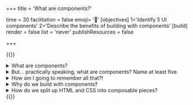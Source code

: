 +++
title = 'What are components?'

time = 30
facilitation = false
emoji= '🧩'
[objectives]
    1='Identify 5 UI components'
    2='Describe the benefits of building with components'
[build]
  render = false
  list = 'never'
  publishResources = false

+++

{{<note type="question" title="5 Things About Components">}}

<details>
   <summary>What are components?</summary>

A component is a reusable, self-contained piece of code. Components are like lego blocks you can build websites with. Most websites are made by "composing" components in this way.

</details>

<details>
<summary>But... practically speaking, what are components? Name at least five.</summary>

Examples of UI components: [header](https://design-system.service.gov.uk/components/header/), [nav](https://getbootstrap.com/docs/4.0/components/navs/), [hero](https://bulma.io/documentation/layout/hero/), [card](https://ant.design/components/card), [breadcrumbs](https://design-system.w3.org/components/breadcrumbs.html), [toast](https://chakra-ui.com/docs/components/toast), [chip](https://m3.material.io/components/chips/overview), [carousel](https://vuetifyjs.com/en/components/carousels/), [rating](https://shoelace.style/components/rating). There are so many more.

</details>
<details>
<summary>How am I going to remember all that?!</summary>

It clearly doesn't make sense to try to memorise oodles of components in zillions of libraries. Instead, we should spend our time more wisely:

- identifying common patterns
- breaking down designs into these common patterns
- _finding and reading documentation_ so we can use components in any library or design system

</details>

<details>
<summary>Why do we build with components?</summary>

#### ♻️ Re-use

Instead of writing out all the HTML and CSS each time, we can save our decision about how a card should work, or how a button should look, in a component and re-use it over and over. If we want to change the rules, we can change them in just one place, our component, instead of over many files or pages.

#### 👩🏽‍👩🏽 Consistency

If we call a header component, we know that _all_ our headers will match on our site, because they all use the same shared rules.

#### 🍱 Composition

We can build bigger components out of smaller components and compose them onto pages to make views. This is how we build complicated interfaces quickly.

#### 🚅 Efficiency

We can split up the tasks and work in parallel. One person can work on the button component, another on the card component. When a new developer joins the team, they can make changes to a limited part of the codebase, rather than having to understand the whole thing first.

</details>

<details>
<summary>How do we split up HTML and CSS into composable pieces?</summary>

So, we actually can't yet, not really! We are only beginning our journey with components now. (If you are here from a scheduled review, update your answer.)

To compose pages from many small reusable pieces stored in separate files, we need a third programming language. We are going to learn JavaScript to help us do this. We could use other languages (this curriculum is written in [Go](https://gohugo.io/about/what-is-hugo/)), but we will start with JavaScript.

We will keep meeting this idea of small reusable pieces and composition throughout the course. Keep an eye out for it!

</details>
{{</note>}}
